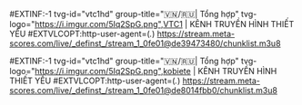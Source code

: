 #EXTINF:-1 tvg-id="vtc1hd" group-title="🇻🇳/🇷🇺| Tổng hợp" tvg-logo="https://i.imgur.com/5Iq2SpG.png",VTC1 | KÊNH TRUYỀN HÌNH THIẾT YẾU
#EXTVLCOPT:http-user-agent=(_._)
https://stream.meta-scores.com/live/_definst_/stream_1_0fe01@de39473480/chunklist.m3u8

#EXTINF:-1 tvg-id="vtc1hd" group-title="🇻🇳/🇷🇺| Tổng hợp" tvg-logo="https://i.imgur.com/5Iq2SpG.png",kobiete | KÊNH TRUYỀN HÌNH THIẾT YẾU
#EXTVLCOPT:http-user-agent=(_._)
https://stream.meta-scores.com/live/_definst_/stream_1_0fe01@de8014fbb0/chunklist.m3u8
